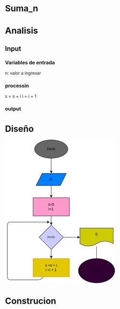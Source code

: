 # Suma_n

# Analisis


## Input
### Variables de entrada
n: valor a ingresar 
### processin

s = s + i
i = i + 1

### output

# Diseño
![Diagrama de flugo](diagrama.png "Diagrama de flujo")

# Construcion



